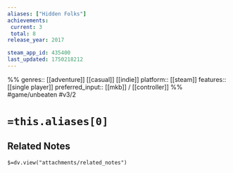 ```yaml
---
aliases: ["Hidden Folks"]
achievements:
 current: 3
 total: 8
release_year: 2017

steam_app_id: 435400
last_updated: 1750218212
---
```

%%
genres:: [[adventure]] [[casual]] [[indie]]
platform:: [[steam]]
features:: [[single player]]
preferred_input:: [[mkb]] / [[controller]]
%%
#game/unbeaten
#v3/2

# `=this.aliases[0]`
## Related Notes
`$=dv.view("attachments/related_notes")`